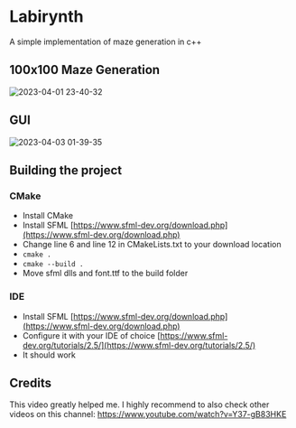 # Labirynth
A simple implementation of maze generation in c++

## 100x100 Maze Generation
![2023-04-01 23-40-32](https://user-images.githubusercontent.com/58781463/229315427-472b741f-4fad-4205-ba8f-a32bccd7dd7d.gif)

## GUI
![2023-04-03 01-39-35](https://user-images.githubusercontent.com/58781463/229385324-3a8576f7-f88e-4c81-8e3e-651390da8021.gif)

## Building the project

### CMake 
 - Install CMake
 - Install SFML [https://www.sfml-dev.org/download.php](https://www.sfml-dev.org/download.php)
 - Change line 6 and line 12 in CMakeLists.txt to your download location
 - ```cmake . ```
 - ```cmake --build .```
 - Move sfml dlls and font.ttf to the build folder

### IDE

 - Install SFML [https://www.sfml-dev.org/download.php](https://www.sfml-dev.org/download.php)
 - Configure it with your IDE of choice [https://www.sfml-dev.org/tutorials/2.5/](https://www.sfml-dev.org/tutorials/2.5/)
 - It should work
## Credits

This video greatly helped me. I highly recommend to also check other videos on this channel: https://www.youtube.com/watch?v=Y37-gB83HKE
